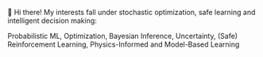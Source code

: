  👋 Hi there! My interests fall under stochastic optimization, safe learning and intelligent decision making:

Probabilistic ML, Optimization, Bayesian Inference, Uncertainty, (Safe) Reinforcement Learning, Physics-Informed and Model-Based Learning



